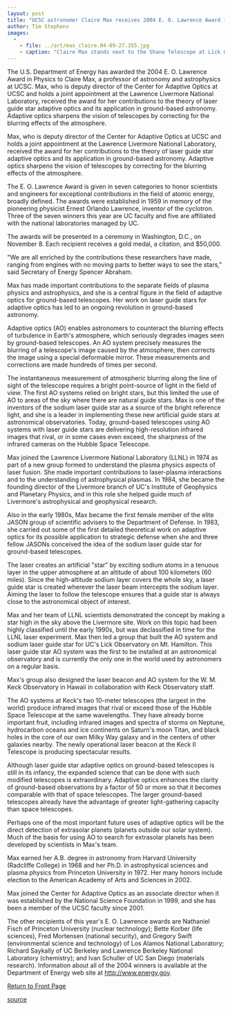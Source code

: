 ```yaml
---
layout: post
title: "UCSC astronomer Claire Max receives 2004 E. O. Lawrence Award in Physics"
author: Tim Stephens
images:
  -
    - file: ../art/max_claire.04-09-27.355.jpg
    - caption: "Claire Max stands next to the Shane Telescope at Lick Observatory on Mt. Hamilton. In the background, the bright straight line at the top of the photo is the laser beam from the laser guide star system Max designed as part of the telescope's adaptive optics system, which corrects for the blurring effect of the atmosphere. Photo by Laurie Hatch, Lick Observatory"
---
```


The U.S. Department of Energy has awarded the 2004 E. O. Lawrence Award in Physics to Claire Max, a professor of astronomy and astrophysics at UCSC. Max, who is deputy director of the Center for Adaptive Optics at UCSC and holds a joint appointment at the Lawrence Livermore National Laboratory, received the award for her contributions to the theory of laser guide star adaptive optics and its application in ground-based astronomy. Adaptive optics sharpens the vision of telescopes by correcting for the blurring effects of the atmosphere.

Max, who is deputy director of the Center for Adaptive Optics at UCSC and holds a joint appointment at the Lawrence Livermore National Laboratory, received the award for her contributions to the theory of laser guide star adaptive optics and its application in ground-based astronomy. Adaptive optics sharpens the vision of telescopes by correcting for the blurring effects of the atmosphere.

The E. O. Lawrence Award is given in seven categories to honor scientists and engineers for exceptional contributions in the field of atomic energy, broadly defined. The awards were established in 1959 in memory of the pioneering physicist Ernest Orlando Lawrence, inventor of the cyclotron. Three of the seven winners this year are UC faculty and five are affiliated with the national laboratories managed by UC.

The awards will be presented in a ceremony in Washington, D.C., on November 8. Each recipient receives a gold medal, a citation, and $50,000.

"We are all enriched by the contributions these researchers have made, ranging from engines with no moving parts to better ways to see the stars," said Secretary of Energy Spencer Abraham.

Max has made important contributions to the separate fields of plasma physics and astrophysics, and she is a central figure in the field of adaptive optics for ground-based telescopes. Her work on laser guide stars for adaptive optics has led to an ongoing revolution in ground-based astronomy.

Adaptive optics (AO) enables astronomers to counteract the blurring effects of turbulence in Earth's atmosphere, which seriously degrades images seen by ground-based telescopes. An AO system precisely measures the blurring of a telescope's image caused by the atmosphere, then corrects the image using a special deformable mirror. These measurements and corrections are made hundreds of times per second.

The instantaneous measurement of atmospheric blurring along the line of sight of the telescope requires a bright point-source of light in the field of view. The first AO systems relied on bright stars, but this limited the use of AO to areas of the sky where there are natural guide stars. Max is one of the inventors of the sodium laser guide star as a source of the bright reference light, and she is a leader in implementing these new artificial guide stars at astronomical observatories. Today, ground-based telescopes using AO systems with laser guide stars are delivering high-resolution infrared images that rival, or in some cases even exceed, the sharpness of the infrared cameras on the Hubble Space Telescope.

Max joined the Lawrence Livermore National Laboratory (LLNL) in 1974 as part of a new group formed to understand the plasma physics aspects of laser fusion. She made important contributions to laser-plasma interactions and to the understanding of astrophysical plasmas. In 1984, she became the founding director of the Livermore branch of UC's Institute of Geophysics and Planetary Physics, and in this role she helped guide much of Livermore's astrophysical and geophysical research.

Also in the early 1980s, Max became the first female member of the elite JASON group of scientific advisers to the Department of Defense. In 1983, she carried out some of the first detailed theoretical work on adaptive optics for its possible application to strategic defense when she and three fellow JASONs conceived the idea of the sodium laser guide star for ground-based telescopes.

The laser creates an artificial "star" by exciting sodium atoms in a tenuous layer in the upper atmosphere at an altitude of about 100 kilometers (60 miles). Since the high-altitude sodium layer covers the whole sky, a laser guide star is created wherever the laser beam intercepts the sodium layer. Aiming the laser to follow the telescope ensures that a guide star is always close to the astronomical object of interest.

Max and her team of LLNL scientists demonstrated the concept by making a star high in the sky above the Livermore site. Work on this topic had been highly classified until the early 1990s, but was declassified in time for the LLNL laser experiment. Max then led a group that built the AO system and sodium laser guide star for UC's Lick Observatory on Mt. Hamilton. This laser guide star AO system was the first to be installed at an astronomical observatory and is currently the only one in the world used by astronomers on a regular basis.

Max's group also designed the laser beacon and AO system for the W. M. Keck Observatory in Hawaii in collaboration with Keck Observatory staff.

The AO systems at Keck's two 10-meter telescopes (the largest in the world) produce infrared images that rival or exceed those of the Hubble Space Telescope at the same wavelengths. They have already borne important fruit, including infrared images and spectra of storms on Neptune, hydrocarbon oceans and ice continents on Saturn's moon Titan, and black holes in the core of our own Milky Way galaxy and in the centers of other galaxies nearby. The newly operational laser beacon at the Keck II Telescope is producing spectacular results.

Although laser guide star adaptive optics on ground-based telescopes is still in its infancy, the expanded science that can be done with such modified telescopes is extraordinary. Adaptive optics enhances the clarity of ground-based observations by a factor of 50 or more so that it becomes comparable with that of space telescopes. The larger ground-based telescopes already have the advantage of greater light-gathering capacity than space telescopes.

Perhaps one of the most important future uses of adaptive optics will be the direct detection of extrasolar planets (planets outside our solar system). Much of the basis for using AO to search for extrasolar planets has been developed by scientists in Max's team.

Max earned her A.B. degree in astronomy from Harvard University (Radcliffe College) in 1968 and her Ph.D. in astrophysical sciences and plasma physics from Princeton University in 1972. Her many honors include election to the American Academy of Arts and Sciences in 2002.

Max joined the Center for Adaptive Optics as an associate director when it was established by the National Science Foundation in 1999, and she has been a member of the UCSC faculty since 2001.

The other recipients of this year's E. O. Lawrence awards are Nathaniel Fisch of Princeton University (nuclear technology); Bette Korber (life sciences), Fred Mortensen (national security), and Gregory Swift (environmental science and technology) of Los Alamos National Laboratory; Richard Saykally of UC Berkeley and Lawrence Berkeley National Laboratory (chemistry); and Ivan Schuller of UC San Diego (materials research). Information about all of the 2004 winners is available at the Department of Energy web site at <http://www.energy.gov>.

  

[Return to Front Page][1]

[1]: http://currents.ucsc.edu/

[source](http://www1.ucsc.edu/currents/04-05/09-27/max_award.asp "Permalink to max_award")
